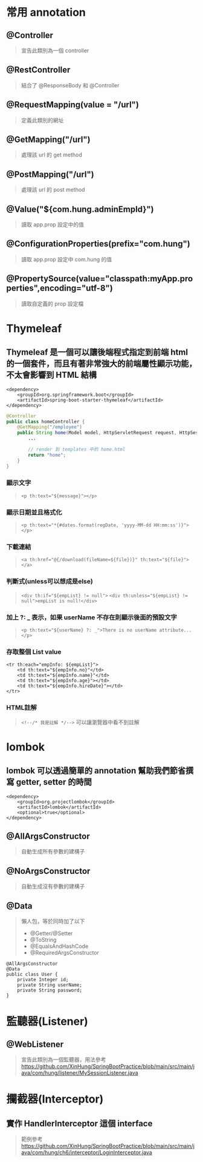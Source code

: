 # 常用 annotation
## @Controller
>宣告此類別為一個 controller

## @RestController
>結合了 @ResponseBody 和 @Controller

## @RequestMapping(value = "/url")
>定義此類別的網址

## @GetMapping("/url")
>處理該 url 的 get method

## @PostMapping("/url")
>處理該 url 的 post method

## @Value("${com.hung.adminEmpId}")
>讀取 app.prop 設定中的值

## @ConfigurationProperties(prefix="com.hung")
>讀取 app.prop 設定中 com.hung 的值

## @PropertySource(value="classpath:myApp.properties",encoding="utf-8")
>讀取自定義的 prop 設定檔

# Thymeleaf
## Thymeleaf 是一個可以讓後端程式指定到前端 html 的一個套件，而且有著非常強大的前端屬性顯示功能，不太會影響到 HTML 結構
```
<dependency>
	<groupId>org.springframework.boot</groupId>
	<artifactId>spring-boot-starter-thymeleaf</artifactId>
</dependency>
```

```java
@Controller
public class homeController {
	@GetMapping("/employee")
	public String home(Model model, HttpServletRequest request, HttpSession session) {
    	...

    	// render 到 templates 中的 home.html
		return "home";
	}
}
```

### 顯示文字
>```<p th:text="${message}"></p>```

### 顯示日期並且格式化
>```<p th:text="*{#dates.format(regDate, 'yyyy-MM-dd HH:mm:ss')}"></p>```

### 下載連結
>```<a th:href="@{/download(fileName=${file})}" th:text="${file}"></a>```

### 判斷式(unless可以想成是else)
>```<div th:if="${empList} != null">```
```<div th:unless="${empList} != null">empList is null!</div>```

### 加上  ?: _ 表示，如果 userName 不存在則顯示後面的預設文字
>```<p th:text="${userName} ?: _">There is no userName attribute...</p>```

### 存取整個 List value
```
<tr th:each="empInfo: ${empList}">
	<td th:text="${empInfo.no}"</td>
	<td th:text="${empInfo.name}"</td>
	<td th:text="${empInfo.age}"></td>
	<td th:text="${empInfo.hireDate}"></td>
</tr>
```

### HTML註解
>```<!--/* 我是註解 */-->```
可以讓瀏覽器中看不到註解

# lombok
## lombok 可以透過簡單的 annotation 幫助我們節省撰寫 getter, setter 的時間
```
<dependency>
	<groupId>org.projectlombok</groupId>
	<artifactId>lombok</artifactId>
	<optional>true</optional>
</dependency>
```
## @AllArgsConstructor
>自動生成所有參數的建構子

## @NoArgsConstructor
>自動生成沒有參數的建構子

## @Data
>懶人包，等於同時加了以下
> - @Getter/@Setter
> - @ToString
> - @EqualsAndHashCode
> - @RequiredArgsConstructor
```
@AllArgsConstructor
@Data
public class User {
    private Integer id;
    private String userName;
    private String password;
}
```

# 監聽器(Listener)
## @WebListener
>宣告此類別為一個監聽器，用法參考 https://github.com/XinHung/SpringBootPractice/blob/main/src/main/java/com/hung/listener/MySessionListener.java

# 攔截器(Interceptor)
## 實作 HandlerInterceptor 這個 interface
>範例參考 https://github.com/XinHung/SpringBootPractice/blob/main/src/main/java/com/hung/ch6/interceptor/LoginInterceptor.java